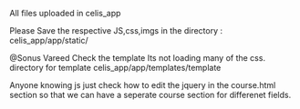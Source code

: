 All files uploaded in celis_app

Please Save the respective JS,css,imgs in the directory : celis_app/app/static/

@Sonus Vareed Check the template Its not loading many of the css. directory for template celis_app/app/templates/template

Anyone knowing js just check how to edit the jquery in the course.html section so that we can have a seperate course section for differenet fields.
